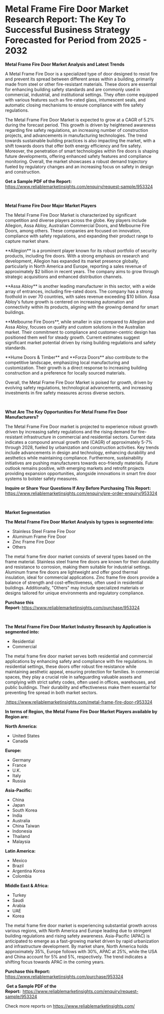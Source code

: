 <p><h1>Metal Frame Fire Door Market Research Report: The Key To Successful Business Strategy Forecasted for Period from 2025 - 2032</h1></p><p><strong>Metal Frame Fire Door Market Analysis and Latest Trends</strong></p>
<p><p>A Metal Frame Fire Door is a specialized type of door designed to resist fire and prevent its spread between different areas within a building, primarily made from steel or other fire-resistant materials. These doors are essential for enhancing building safety standards and are commonly used in commercial, industrial, and institutional settings. They often come equipped with various features such as fire-rated glass, intumescent seals, and automatic closing mechanisms to ensure compliance with fire safety regulations.</p><p>The Metal Frame Fire Door Market is expected to grow at a CAGR of 5.2% during the forecast period. This growth is driven by heightened awareness regarding fire safety regulations, an increasing number of construction projects, and advancements in manufacturing technologies. The trend towards sustainable building practices is also impacting the market, with a shift towards doors that offer both energy efficiency and fire safety. Moreover, the penetration of smart technologies within fire doors is shaping future developments, offering enhanced safety features and compliance monitoring. Overall, the market showcases a robust demand trajectory fueled by regulatory changes and an increasing focus on safety in design and construction.</p></p>
<p><strong>Get a Sample PDF of the Report:&nbsp;</strong> <a href="https://www.reliablemarketinsights.com/enquiry/request-sample/953324?utm_campaign=2206&utm_medium=2&utm_source=Github&utm_content=ia&utm_term=23022025&utm_id=metal-frame-fire-door">https://www.reliablemarketinsights.com/enquiry/request-sample/953324</a></p>
<p>&nbsp;</p>
<p><strong>Metal Frame Fire Door Major Market Players</strong></p>
<p><p>The Metal Frame Fire Door Market is characterized by significant competition and diverse players across the globe. Key players include Allegion, Assa Abloy, Australian Commercial Doors, and Melbourne Fire Doors, among others. These companies are focused on innovation, compliance with safety regulations, and expanding their product range to capture market share.</p><p>**Allegion** is a prominent player known for its robust portfolio of security products, including fire doors. With a strong emphasis on research and development, Allegion has expanded its market presence globally, particularly in North America and Europe, reporting a sales revenue of approximately $2 billion in recent years. The company aims to grow through strategic acquisitions and enhanced distribution channels.</p><p>**Assa Abloy** is another leading manufacturer in this sector, with a wide array of entrances, including fire-rated doors. The company has a strong foothold in over 70 countries, with sales revenue exceeding $10 billion. Assa Abloy's future growth is centered on increasing automation and connectivity within its products, aligning with the growing demand for smart buildings.</p><p>**Melbourne Fire Doors**, while smaller in size compared to Allegion and Assa Abloy, focuses on quality and custom solutions in the Australian market. Their commitment to compliance and customer-centric design has positioned them well for steady growth. Current estimates suggest significant market potential driven by rising building regulations and safety standards.</p><p>**Hume Doors & Timber** and **Forza Doors** also contribute to the competitive landscape, emphasizing local manufacturing and customization. Their growth is a direct response to increasing building construction and a preference for locally sourced materials.</p><p>Overall, the Metal Frame Fire Door Market is poised for growth, driven by evolving safety regulations, technological advancements, and increasing investments in fire safety measures across diverse sectors.</p></p>
<p>&nbsp;</p>
<p><strong>What Are The Key Opportunities For Metal Frame Fire Door Manufacturers?</strong></p>
<p><p>The Metal Frame Fire Door market is projected to experience robust growth driven by increasing safety regulations and the rising demand for fire-resistant infrastructure in commercial and residential sectors. Current data indicates a compound annual growth rate (CAGR) of approximately 5-7% through 2028, fueled by urbanization and construction activities. Key trends include advancements in design and technology, enhancing durability and aesthetics while maintaining compliance. Furthermore, sustainability initiatives are pushing manufacturers towards eco-friendly materials. Future outlook remains positive, with emerging markets and retrofit projects providing expansion opportunities, alongside innovations in smart fire door systems to bolster safety measures.</p></p>
<p><strong>Inquire or Share Your Questions If Any Before Purchasing This Report:</strong> <a href="https://www.reliablemarketinsights.com/enquiry/pre-order-enquiry/953324?utm_campaign=2206&utm_medium=2&utm_source=Github&utm_content=ia&utm_term=23022025&utm_id=metal-frame-fire-door">https://www.reliablemarketinsights.com/enquiry/pre-order-enquiry/953324</a></p>
<p>&nbsp;</p>
<p><strong>Market Segmentation</strong></p>
<p><strong>The Metal Frame Fire Door Market Analysis by types is segmented into:</strong></p>
<p><ul><li>Stainless Steel Frame Fire Door</li><li>Aluminum Frame Fire Door</li><li>Zinc Frame Fire Door</li><li>Others</li></ul></p>
<p><p>The metal frame fire door market consists of several types based on the frame material. Stainless steel frame fire doors are known for their durability and resistance to corrosion, making them suitable for industrial settings. Aluminum frame fire doors are lightweight and offer good thermal insulation, ideal for commercial applications. Zinc frame fire doors provide a balance of strength and cost-effectiveness, often used in residential buildings. Additionally, "Others" may include specialized materials or designs tailored for unique environments and regulatory compliance.</p></p>
<p><strong>Purchase this Report:&nbsp;</strong><a href="https://www.reliablemarketinsights.com/purchase/953324?utm_campaign=2206&utm_medium=2&utm_source=Github&utm_content=ia&utm_term=23022025&utm_id=metal-frame-fire-door">https://www.reliablemarketinsights.com/purchase/953324</a></p>
<p>&nbsp;</p>
<p><strong>The Metal Frame Fire Door Market Industry Research by Application is segmented into:</strong></p>
<p><ul><li>Residential</li><li>Commercial</li></ul></p>
<p><p>The metal frame fire door market serves both residential and commercial applications by enhancing safety and compliance with fire regulations. In residential settings, these doors offer robust fire resistance while maintaining aesthetic appeal, ensuring protection for families. In commercial spaces, they play a crucial role in safeguarding valuable assets and complying with strict safety codes, often used in offices, warehouses, and public buildings. Their durability and effectiveness make them essential for preventing fire spread in both market sectors.</p></p>
<p><a href="https://www.reliablemarketinsights.com/metal-frame-fire-door-r953324?utm_campaign=2206&utm_medium=2&utm_source=Github&utm_content=ia&utm_term=23022025&utm_id=metal-frame-fire-door">&nbsp;https://www.reliablemarketinsights.com/metal-frame-fire-door-r953324</a></p>
<p><strong>In terms of Region, the Metal Frame Fire Door Market Players available by Region are:</strong></p>
<p>
    <p> <strong> North America: </strong>
        <ul>
            <li>United States</li>
            <li>Canada</li>
        </ul>
        </p> 
    <p> <strong> Europe: </strong>
        <ul>
            <li>Germany</li>
            <li>France</li>
            <li>U.K.</li>
            <li>Italy</li>
            <li>Russia</li>
        </ul>
        </p> 
    <p> <strong> Asia-Pacific: </strong>
        <ul>
            <li>China</li>
            <li>Japan</li>
            <li>South Korea</li>
            <li>India</li>
            <li>Australia</li>
            <li>China Taiwan</li>
            <li>Indonesia</li>
            <li>Thailand</li>
            <li>Malaysia</li>
        </ul>
        </p> 
    <p> <strong> Latin America: </strong>
        <ul>
            <li>Mexico</li>
            <li>Brazil</li>
            <li>Argentina Korea</li>
            <li>Colombia</li>
        </ul>
        </p> 
    <p> <strong> Middle East & Africa: </strong>
        <ul>
            <li>Turkey</li>
            <li>Saudi</li>
            <li>Arabia</li>
            <li>UAE</li>
            <li>Korea</li>
        </ul>
    </p>
    </p>
<p><p>The metal frame fire door market is experiencing substantial growth across various regions, with North America and Europe leading due to stringent building regulations and rising safety awareness. Asia-Pacific (APAC) is anticipated to emerge as a fast-growing market driven by rapid urbanization and infrastructure development. By market share, North America holds approximately 35%, Europe follows with 30%, APAC at 25%, while the USA and China account for 5% and 5%, respectively. The trend indicates a shifting focus towards APAC in the coming years.</p></p>
<p><strong>Purchase this Report: </strong><a href="https://www.reliablemarketinsights.com/purchase/953324?utm_campaign=2206&utm_medium=2&utm_source=Github&utm_content=ia&utm_term=23022025&utm_id=metal-frame-fire-door">https://www.reliablemarketinsights.com/purchase/953324</a></p>
<p>&nbsp;<strong>Get a Sample PDF of the Report:&nbsp;&nbsp;</strong><a href="https://www.reliablemarketinsights.com/enquiry/request-sample/953324?utm_campaign=2206&utm_medium=2&utm_source=Github&utm_content=ia&utm_term=23022025&utm_id=metal-frame-fire-door">https://www.reliablemarketinsights.com/enquiry/request-sample/953324</a></p>
<p><strong></strong></p>
<p>Check more reports on <a href="https://www.reliablemarketinsights.com/?utm_campaign=2206&utm_medium=2&utm_source=Github&utm_content=ia&utm_term=23022025&utm_id=metal-frame-fire-door">https://www.reliablemarketinsights.com/</a></p>